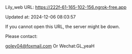 Lily_web URL: https://222f-61-165-102-156.ngrok-free.app

Updated at: 2024-12-06 08:03:57

If you cannot open this URL, the server might be down.

Please contact: 

goley04@foxmail.com Or Wechat:GL_yeaH
